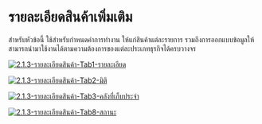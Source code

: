 # รายละเอียดสินค้าเพิ่มเติม

สำหรับหัวข้อนี้ ใช้สำหรับกำหนดค่าการทำงาน ให้แก่สินค้าแต่ละรายการ
รวมถึงการออกแบบข้อมูลให้สามารถนำมาใช้งานได้ตามความต้องการของแต่ละประเภทธุรกิจได้ครบวางจร

[![2.1.3-รายละเอียดสินค้า-Tab1-รายละเอียด](http://www.smlaccount.com/manual/wp-content/uploads/2017/11/2.1.3-รายละเอียดสินค้า-Tab1-รายละเอียด.jpg)](http://www.smlaccount.com/manual/wp-content/uploads/2017/11/2.1.3-รายละเอียดสินค้า-Tab1-รายละเอียด.jpg)

[![2.1.3-รายละเอียดสินค้า-Tab2-มิติ](http://www.smlaccount.com/manual/wp-content/uploads/2017/11/2.1.3-รายละเอียดสินค้า-Tab2-มิติ.jpg)](http://www.smlaccount.com/manual/wp-content/uploads/2017/11/2.1.3-รายละเอียดสินค้า-Tab2-มิติ.jpg)

[![2.1.3-รายละเอียดสินค้า-Tab3-คลังที่เก็บประจำ](http://www.smlaccount.com/manual/wp-content/uploads/2017/11/2.1.3-รายละเอียดสินค้า-Tab3-คลังที่เก็บประจำ.jpg)](http://www.smlaccount.com/manual/wp-content/uploads/2017/11/2.1.3-รายละเอียดสินค้า-Tab3-คลังที่เก็บประจำ.jpg)

[![2.1.3-รายละเอียดสินค้า-Tab8-สถานะ](http://www.smlaccount.com/manual/wp-content/uploads/2017/11/2.1.3-รายละเอียดสินค้า-Tab8-สถานะ.jpg)](http://www.smlaccount.com/manual/wp-content/uploads/2017/11/2.1.3-รายละเอียดสินค้า-Tab8-สถานะ.jpg)





